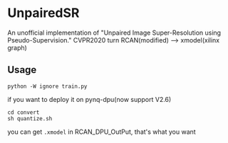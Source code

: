 # UnpairedSR
An unofficial implementation of "Unpaired Image Super-Resolution using Pseudo-Supervision." CVPR2020
turn RCAN(modified) --> xmodel(xilinx graph)

## Usage

```
python -W ignore train.py
```

if you want to deploy it on pynq-dpu(now support V2.6)

```
cd convert
sh quantize.sh
```

you can get `.xmodel` in RCAN_DPU_OutPut, that's what you want

